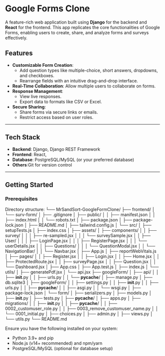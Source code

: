 # Google Forms Clone

A feature-rich web application built using **Django** for the backend and **React** for the frontend. This app replicates the core functionalities of Google Forms, enabling users to create, share, and analyze forms and surveys effectively.

## Features

- **Customizable Form Creation**:
  - Add question types like multiple-choice, short answers, dropdowns, and checkboxes.
  - Rearrange fields with an intuitive drag-and-drop interface.
- **Real-Time Collaboration**: Allow multiple users to collaborate on forms.
- **Response Management**:
  - View live responses.
  - Export data to formats like CSV or Excel.
- **Secure Sharing**:
  - Share forms via secure links or emails.
  - Restrict access based on user roles.

---

## Tech Stack

- **Backend**: Django, Django REST Framework
- **Frontend**: React, 
- **Database**: PostgreSQL/MySQL (or your preferred database)
- **Others**:Git for version control

---

## Getting Started

### Prerequisites



Directory structure:
└── MrSandSort-GoogleFormClone/
    ├── frontend/
    │   └── surv-form/
    │       ├── .gitignore
    │       ├── public/
    │       │   ├── manifest.json
    │       │   ├── index.html
    │       │   └── robots.txt
    │       ├── package.json
    │       ├── package-lock.json
    │       ├── README.md
    │       ├── tailwind.config.js
    │       └── src/
    │           ├── setupTests.js
    │           ├── index.css
    │           ├── assets/
    │           ├── components/
    │           │   ├── survey/
    │           │   │   ├── re-sampled.jsx
    │           │   │   └── surveySample.jsx
    │           │   ├── User/
    │           │   │   ├── LoginPage.jsx
    │           │   │   ├── RegisterPage.jsx
    │           │   │   └── userDetails.jsx
    │           │   ├── Questions/
    │           │   │   └── QuestionModal.jsx
    │           │   └── NavigationBar/
    │           │       └── Navbar.jsx
    │           ├── App.js
    │           ├── reportWebVitals.js
    │           ├── pages/
    │           │   ├── Register.jsx
    │           │   ├── Login.jsx
    │           │   ├── Home.jsx
    │           │   ├── ProtectedRoute.jsx
    │           │   ├── surveyPage.jsx
    │           │   ├── Question.jsx
    │           │   └── Dashboard.jsx
    │           ├── App.css
    │           ├── App.test.js
    │           ├── index.js
    │           └── utils/
    │               ├── generatePdf.jsx
    │               └── api.jsx
    ├── googleForm/
    │   ├── api/
    │   │   ├── __init__.py
    │   │   ├── urls.py
    │   │   └── __pycache__/
    │   ├── manage.py
    │   ├── db.sqlite3
    │   ├── googleForm/
    │   │   ├── settings.py
    │   │   ├── __init__.py
    │   │   ├── urls.py
    │   │   ├── __pycache__/
    │   │   ├── asgi.py
    │   │   └── wsgi.py
    │   ├── package-lock.json
    │   └── form/
    │       ├── serializers.py
    │       ├── models.py
    │       ├── __init__.py
    │       ├── tests.py
    │       ├── __pycache__/
    │       ├── apps.py
    │       ├── migrations/
    │       │   ├── __init__.py
    │       │   ├── __pycache__/
    │       │   ├── 0002_customuser_role.py
    │       │   ├── 0003_remove_customuser_name.py
    │       │   └── 0001_initial.py
    │       ├── choices.py
    │       ├── admin.py
    │       ├── views.py
    │       └── utils.py
    └── README.md


Ensure you have the following installed on your system:
- Python 3.9+ and pip
- Node.js (v14+ recommended) and npm/yarn
- PostgreSQL/MySQL (optional for database setup)


